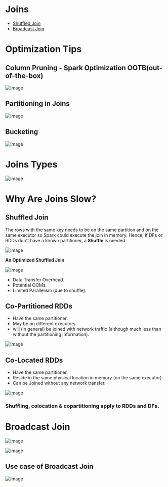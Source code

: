 # Joins

- [Shuffled Join](#shuffled-join)
- [Broadcast Join](#broadcast-join)

# Optimization Tips
## Column Pruning - Spark Optimization OOTB(out-of-the-box)

![image](https://user-images.githubusercontent.com/59940078/182015375-883505f1-3b63-4389-ae0f-d770b333c1c9.png)

## Partitioning in Joins

![image](https://user-images.githubusercontent.com/59940078/182015901-bd83bedc-ef80-45b6-8305-44ace4e7e98a.png)

## Bucketing

![image](https://user-images.githubusercontent.com/59940078/182017513-a989487d-e157-4e25-a7c4-72e9c079c9cc.png)

# Joins Types

![image](https://user-images.githubusercontent.com/59940078/182013079-35dcd167-71a5-40da-8707-57ccbae8e1b2.png)

# Why Are Joins Slow?

## Shuffled Join

The rows with the same key needs to be on the same partition and on the same executor so Spark could execute the join in memory. Hence, If DFs or RDDs don't have a known partitioner, a **Shuffle** is needed

![image](https://user-images.githubusercontent.com/59940078/182013278-178d2f84-885d-409e-8200-39d2220fe513.png)

**An Optimized Shuffled Join**

![image](https://user-images.githubusercontent.com/59940078/182013329-ea9d83ba-80a7-4665-9f10-2c88bce38d4b.png)

- Data Transfer Overhead.
- Potential OOMs.
- Limited Parallelism (due to shuffle).

## Co-Partitioned RDDs

- Have the same partitioner.
- May be on different executors.
- will (in general) be joined with network traffic (although much less than without the partitioning information).

![image](https://user-images.githubusercontent.com/59940078/182013444-8ee34d34-27be-44a9-b34f-1135d98c0c89.png)

## Co-Located RDDs

- Have the same partitioner.
- Reside in the same physical location in memory (on the same executor).
- Can be Joined without any network transfer.

![image](https://user-images.githubusercontent.com/59940078/182013532-5cd4669c-7766-4224-80b6-1ff8ec55c7cd.png)

### Shuffling, colocation & copartitioning apply to RDDs and DFs.

# Broadcast Join

![image](https://user-images.githubusercontent.com/59940078/182014953-666a7bcd-b2b7-4e2d-a159-714fd1c984dc.png)

![image](https://user-images.githubusercontent.com/59940078/182014966-8d7af4ca-cf8e-416d-8791-b2c79a028709.png)

## Use case of Broadcast Join
![image](https://user-images.githubusercontent.com/59940078/182015035-5ba474f5-42fd-4963-b6eb-a181a9512aef.png)


